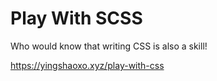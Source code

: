 # Play With SCSS

Who would know that writing CSS is also a skill!

https://yingshaoxo.xyz/play-with-css